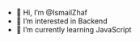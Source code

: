 - 👋 Hi, I’m @IsmailZhaf
- 👀 I’m interested in Backend
- 🌱 I’m currently learning JavaScript


<!---
IsmailZhaf/IsmailZhaf is a ✨ special ✨ repository because its `README.md` (this file) appears on your GitHub profile.
You can click the Preview link to take a look at your changes.
--->
